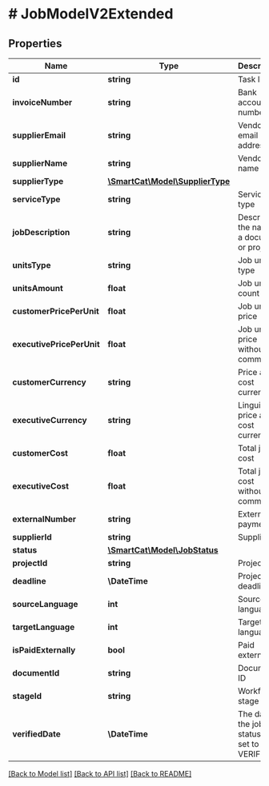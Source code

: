 # # JobModelV2Extended

## Properties

Name | Type | Description | Notes
------------ | ------------- | ------------- | -------------
**id** | **string** | Task ID | [optional]
**invoiceNumber** | **string** | Bank account number | [optional]
**supplierEmail** | **string** | Vendor email address | [optional]
**supplierName** | **string** | Vendor name | [optional]
**supplierType** | [**\SmartCat\Model\SupplierType**](SupplierType.md) |  | [optional]
**serviceType** | **string** | Service type | [optional]
**jobDescription** | **string** | Description: the name of a document or project | [optional]
**unitsType** | **string** | Job unit type | [optional]
**unitsAmount** | **float** | Job unit count | [optional]
**customerPricePerUnit** | **float** | Job unit price | [optional]
**executivePricePerUnit** | **float** | Job unit price without commission | [optional]
**customerCurrency** | **string** | Price and cost currency | [optional]
**executiveCurrency** | **string** | Linguist&#39;s price and cost currency | [optional]
**customerCost** | **float** | Total job cost | [optional]
**executiveCost** | **float** | Total job cost without commission | [optional]
**externalNumber** | **string** | External payment ID | [optional]
**supplierId** | **string** | Supplier ID | [optional]
**status** | [**\SmartCat\Model\JobStatus**](JobStatus.md) |  | [optional]
**projectId** | **string** | Project ID | [optional]
**deadline** | **\DateTime** | Project deadline | [optional]
**sourceLanguage** | **int** | Source language | [optional]
**targetLanguage** | **int** | Target language | [optional]
**isPaidExternally** | **bool** | Paid externally | [optional]
**documentId** | **string** | Document ID | [optional]
**stageId** | **string** | Workflow stage ID | [optional]
**verifiedDate** | **\DateTime** | The date the job status was set to VERIFIED. | [optional]

[[Back to Model list]](../../README.md#models) [[Back to API list]](../../README.md#endpoints) [[Back to README]](../../README.md)
